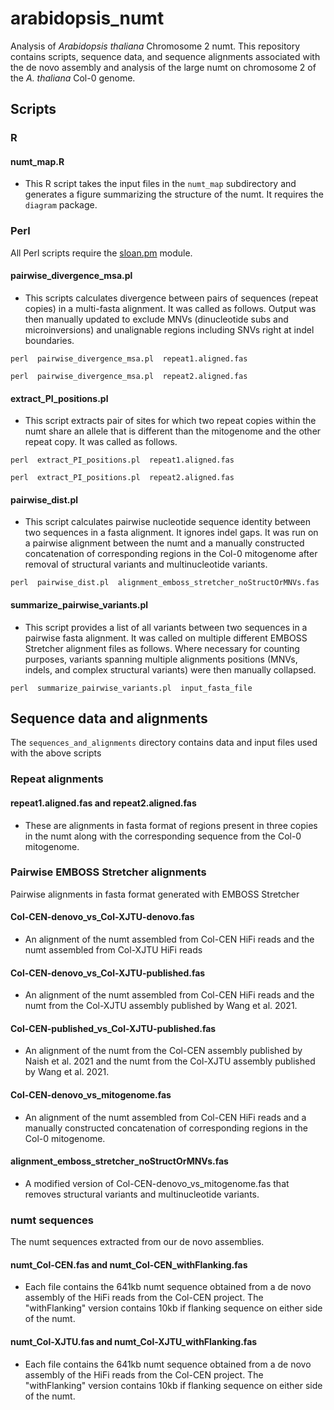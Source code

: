 # arabidopsis_numt
Analysis of *Arabidopsis thaliana* Chromosome 2 numt. This repository contains scripts, sequence data, and sequence alignments associated with the de novo assembly and analysis of the large numt on chromosome 2 of the *A. thaliana* Col-0 genome.

## Scripts

### R

#### numt_map.R

- This R script takes the input files in the `numt_map` subdirectory and generates a figure summarizing the structure of the numt. It requires the `diagram` package.

### Perl

All Perl scripts require the [sloan.pm](https://github.com/dbsloan/perl_modules) module.

#### pairwise_divergence_msa.pl

- This scripts calculates divergence between pairs of sequences (repeat copies) in a multi-fasta alignment. It was called as follows. Output was then manually updated to exclude MNVs (dinucleotide subs and microinversions) and unalignable regions including SNVs right at indel boundaries.

`perl  pairwise_divergence_msa.pl  repeat1.aligned.fas`

`perl  pairwise_divergence_msa.pl  repeat2.aligned.fas`

#### extract_PI_positions.pl

- This script extracts pair of sites for which two repeat copies within the numt share an allele that is different than the mitogenome and the other repeat copy. It was called as follows.

`perl  extract_PI_positions.pl  repeat1.aligned.fas`

`perl  extract_PI_positions.pl  repeat2.aligned.fas`

#### pairwise_dist.pl

- This script calculates pairwise nucleotide sequence identity between two sequences in a fasta alignment. It ignores indel gaps. It was run on a pairwise alignment between the numt and a manually constructed concatenation of corresponding regions in the Col-0 mitogenome after removal of structural variants and multinucleotide variants.

`perl  pairwise_dist.pl  alignment_emboss_stretcher_noStructOrMNVs.fas`

#### summarize_pairwise_variants.pl

- This script provides a list of all variants between two sequences in a pairwise fasta alignment. It was called on multiple different EMBOSS Stretcher alignment files as follows. Where necessary for counting purposes, variants spanning multiple alignments positions (MNVs, indels, and complex structural variants) were then manually collapsed.

`perl  summarize_pairwise_variants.pl  input_fasta_file`

## Sequence data and alignments

The `sequences_and_alignments` directory contains data and input files used with the above scripts

### Repeat alignments

#### repeat1.aligned.fas and repeat2.aligned.fas

- These are alignments in fasta format of regions present in three copies in the numt along with the corresponding sequence from the Col-0 mitogenome.

### Pairwise EMBOSS Stretcher alignments

Pairwise alignments in fasta format generated with EMBOSS Stretcher

#### Col-CEN-denovo_vs_Col-XJTU-denovo.fas

- An alignment of the numt assembled from Col-CEN HiFi reads and the numt assembled from Col-XJTU HiFi reads

#### Col-CEN-denovo_vs_Col-XJTU-published.fas

- An alignment of the numt assembled from Col-CEN HiFi reads and the numt from the Col-XJTU assembly published by Wang et al. 2021.

#### Col-CEN-published_vs_Col-XJTU-published.fas

- An alignment of the numt from the Col-CEN assembly published by Naish et al. 2021 and the numt from the Col-XJTU assembly published by Wang et al. 2021.

#### Col-CEN-denovo_vs_mitogenome.fas

- An alignment of the numt assembled from Col-CEN HiFi reads and a manually constructed concatenation of corresponding regions in the Col-0 mitogenome.

#### alignment_emboss_stretcher_noStructOrMNVs.fas

- A modified version of Col-CEN-denovo_vs_mitogenome.fas that removes structural variants and multinucleotide variants.

### numt sequences

The numt sequences extracted from our de novo assemblies.

#### numt_Col-CEN.fas and numt_Col-CEN_withFlanking.fas

- Each file contains the 641kb numt sequence obtained from a de novo assembly of the HiFi reads from the Col-CEN project. The "withFlanking" version contains 10kb if flanking sequence on either side of the numt.

#### numt_Col-XJTU.fas and numt_Col-XJTU_withFlanking.fas

- Each file contains the 641kb numt sequence obtained from a de novo assembly of the HiFi reads from the Col-CEN project. The "withFlanking" version contains 10kb if flanking sequence on either side of the numt.

